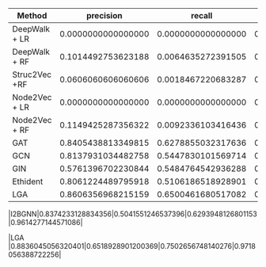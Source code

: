 | Method  |precision| recall| Illicit f1| F1|
|---------| ----  |----  |----  |-|
|DeepWalk + LR|0.0000000000000000|0.0000000000000000|0.0000000000000000|0.9350329934013197|
|DeepWalk + RF|0.1014492753623188|0.0064635272391505|0.0121527777777778|0.9317336532693461|
|Struc2Vec +RF|0.0606060606060606|0.0018467220683287|0.0035842293906810|0.9332933413317337|
|Node2Vec + LR|0.0000000000000000|0.0000000000000000|0.0000000000000000|0.9350329934013197|
|Node2Vec + RF| 0.1149425287356322|0.0092336103416436|0.0170940170940171|0.9310137972405519|
|GAT|0.8405438813349815|0.6278855032317636|0.7188160676532769|0.9680863827234553|
|GCN|0.8137931034482758|0.5447830101569714|0.6526548672566371|0.9623275344931014|
|GIN|0.5761396702230844|0.5484764542936288|0.5619678334910123|0.9444511097780444|
|Ethident |0.8061224489795918|0.5106186518928901|0.6252119841718485|0.9602279544091181|
|LGA      |0.8606356968215159|0.6500461680517082|0.7406628090478695|0.9704259148170366|



|I2BGNN|0.8374233128834356|0.5041551246537396|0.6293948126801153|0.9614277144571086|

|LGA      |0.8836045056320401|0.6518928901200369|0.7502656748140276|0.9718056388722256|